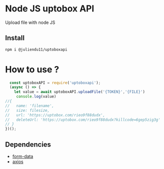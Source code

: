 # Node JS uptobox API

Upload file with node JS

## Install

```bash
npm i @juliendu11/uptoboxapi
```


# How to use ?

````javascript
  const uptoboxAPI = require('uptoboxapi');
  (async () => {
    let value = await uptoboxAPI.uploadFile('{TOKEN}','{FILE}')
     console.log(value)
//{
//   name: 'filename',
//   size: filesize,
//   url: 'https://uptobox.com/rieo9f88dudx',
//   deleteUrl: 'https://uptobox.com/rieo9f88dudx?killcode=6gep5zig3g'
// }
})();
````

## Dependencies

- [form-data](https://www.npmjs.com/package/form-data)
- [axios](https://www.npmjs.com/package/axios)
